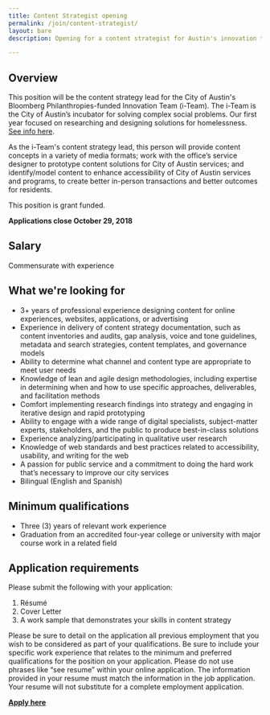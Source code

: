 ```yaml
---
title: Content Strategist opening
permalink: /join/content-strategist/
layout: bare
description: Opening for a content strategist for Austin's innovation team. 

---
```

## Overview

This position will be the content strategy lead for the City of Austin's Bloomberg Philanthropies-funded Innovation Team (i-Team). The i-Team is the City of Austin’s incubator for solving complex social problems. Our first year focused on researching and designing solutions for homelessness. [See info here](https://www.bloomberg.org/program/government-innovation/innovation-teams/).

As the i-Team's content strategy lead, this person will provide content concepts in a variety of media formats; work with the office’s service designer to prototype content solutions for City of Austin services; and identify/model content to enhance accessibility of City of Austin services and programs, to create better in-person transactions and better outcomes for residents.

This position is grant funded.

**Applications close October 29, 2018**

## Salary		

Commensurate with experience

## What we're looking for

- 3+ years of professional experience designing content for online experiences, websites, applications, or advertising
- Experience in delivery of content strategy documentation, such as content inventories and audits, gap analysis, voice and tone guidelines, metadata and search strategies, content templates, and governance models
- Ability to determine what channel and content type are appropriate to meet user needs
- Knowledge of lean and agile design methodologies, including expertise in determining when and how to use specific approaches, deliverables, and facilitation methods
- Comfort implementing research findings into strategy and engaging in iterative design and rapid prototyping
- Ability to engage with a wide range of digital specialists, subject-matter experts, stakeholders, and the public to produce best-in-class solutions
- Experience analyzing/participating in qualitative user research
- Knowledge of web standards and best practices related to accessibility, usability, and writing for the web
- A passion for public service and a commitment to doing the hard work that’s necessary to improve our city services
- Bilingual (English and Spanish)

## Minimum qualifications		

- Three (3) years of relevant work experience
- Graduation from an accredited four-year college or university with major course work in a related field

## Application requirements

Please submit the following with your application:
1. Résumé 
2. Cover Letter
3. A work sample that demonstrates your skills in content strategy

Please be sure to detail on the application all previous employment that you wish to be considered as part of your qualifications. Be sure to include your specific work experience that relates to the minimum and preferred qualifications for the position on your application. Please do not use phrases like “see resume” within your online application. The information provided in your resume must match the information in the job application. Your resume will not substitute for a complete employment application. 

**[Apply here](https://www.austincityjobs.org/postings/70767)**
